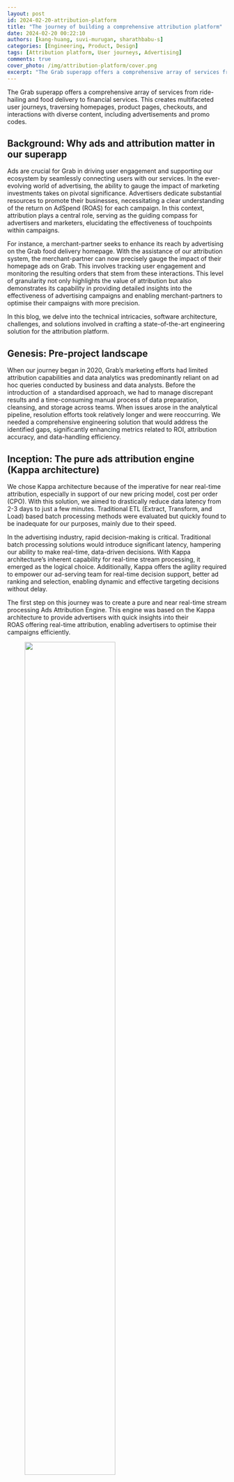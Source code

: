 ```yaml
---
layout: post
id: 2024-02-20-attribution-platform
title: "The journey of building a comprehensive attribution platform"
date: 2024-02-20 00:22:10
authors: [kang-huang, suvi-murugan, sharathbabu-s]
categories: [Engineering, Product, Design]
tags: [Attribution platform, User journeys, Advertising]
comments: true
cover_photo: /img/attribution-platform/cover.png
excerpt: "The Grab superapp offers a comprehensive array of services from ride-hailing and food delivery to financial services. This creates multifaceted user journeys, covering homepages, product pages, checkouts, and interactions with diverse content, including advertisements and promo codes. Read this to find out more."
---
```


The Grab superapp offers a comprehensive array of services from ride-hailing and food delivery to financial services. This creates multifaceted user journeys, traversing homepages, product pages, checkouts, and interactions with diverse content, including advertisements and promo codes.

## Background: Why ads and attribution matter in our superapp

Ads are crucial for Grab in driving user engagement and supporting our ecosystem by seamlessly connecting users with our services. In the ever-evolving world of advertising, the ability to gauge the impact of marketing investments takes on pivotal significance. Advertisers dedicate substantial resources to promote their businesses, necessitating a clear understanding of the return on AdSpend (ROAS) for each campaign. In this context, attribution plays a central role, serving as the guiding compass for advertisers and marketers, elucidating the effectiveness of touchpoints within campaigns.

For instance, a merchant-partner seeks to enhance its reach by advertising on the Grab food delivery homepage. With the assistance of our attribution system, the merchant-partner can now precisely gauge the impact of their homepage ads on Grab. This involves tracking user engagement and monitoring the resulting orders that stem from these interactions. This level of granularity not only highlights the value of attribution but also demonstrates its capability in providing detailed insights into the effectiveness of advertising campaigns and enabling merchant-partners to optimise their campaigns with more precision.

In this blog, we delve into the technical intricacies, software architecture, challenges, and solutions involved in crafting a state-of-the-art engineering solution for the attribution platform.

## Genesis: Pre-project landscape

When our journey began in 2020, Grab’s marketing efforts had limited attribution capabilities and data analytics was predominantly reliant on ad hoc queries conducted by business and data analysts. Before the introduction of  a standardised approach, we had to manage discrepant results and a time-consuming manual process of data preparation, cleansing, and storage across teams. When issues arose in the analytical pipeline, resolution efforts took relatively longer and were reoccurring. We needed a comprehensive engineering solution that would address the identified gaps, significantly enhancing metrics related to ROI, attribution accuracy, and data-handling efficiency.

## Inception: The pure ads attribution engine (Kappa architecture)

We chose Kappa architecture because of the imperative for near real-time attribution, especially in support of our new pricing model, cost per order (CPO). With this solution, we aimed to drastically reduce data latency from 2-3 days to just a few minutes. Traditional ETL (Extract, Transform, and Load) based batch processing methods were evaluated but quickly found to be inadequate for our purposes, mainly due to their speed.

In the advertising industry, rapid decision-making is critical. Traditional batch processing solutions would introduce significant latency, hampering our ability to make real-time, data-driven decisions. With Kappa architecture’s inherent capability for real-time stream processing, it emerged as the logical choice. Additionally, Kappa offers the agility required to empower our ad-serving team for real-time decision support, better ad ranking and selection, enabling dynamic and effective targeting decisions without delay.

The first step on this journey was to create a pure and near real-time stream processing Ads Attribution Engine. This engine was based on the Kappa architecture to provide advertisers with quick insights into their ROAS offering real-time attribution, enabling advertisers to optimise their campaigns efficiently.

<div class="post-image-section"><figure>
  <img src="/img/attribution-platform/image6.png" alt="" style="width:70%"><figcaption align="middle">High-level workflow of the Ads Attribution Engine</figcaption>
  </figure>
</div>

In this solution, we used the following tools in our tech stack:

*   Kafka for event streams
*   DDB for events storage
*   Amazon S3 as the data lake
*   An in-house stream processing framework similar to Keystone
*   Redis for caching events
*   ScyllaDB for storing ad metadata
*   Amazon relational database service (RDS) for analytics

<div class="post-image-section"><figure>
  <img src="/img/attribution-platform/image3.png" alt="" style="width:70%"><figcaption align="middle">Architecture of the near real-time stream processing Ads Attribution Engine</figcaption>
  </figure>
</div>

## Evolution: Merging marketing levers - Ads and promos

We began to envision a world where we could merge various marketing levers into a unified Attribution Engine, starting with ads and promos. This evolved vision also aimed to prevent order double counting (when a user interacts with both ads and promos in the same checkout), which would provide a more holistic attribution solution.

With the unified Attribution Engine, we would also enable more sophisticated personalisation through machine learning models and drive higher conversions.

<div class="post-image-section"><figure>
  <img src="/img/attribution-platform/image1.png" alt="" style="width:70%"><figcaption align="middle">The unified Attribution Engine workflow, which included Promo touch points</figcaption>
  </figure>
</div>

The unified attribution engine used mostly the same tech stack, except for analytics where Druid was used instead of RDS.

<div class="post-image-section"><figure>
  <img src="/img/attribution-platform/image5.png" alt="" style="width:70%"><figcaption align="middle">Architecture of the unified Attribution Engine</figcaption>
  </figure>
</div>

## Introspection: Identifying shortcomings and the path to improvement

While the unified attribution engine was a step in the right direction, it wasn't without its challenges. There were challenges related to real-time data processing costs, scalability for longer attribution windows, latency and lag issues, out-of-order events leading to misattribution, and the complexity of implementing multi-touch attribution models. To truly empower advertisers and enhance the attribution process, we knew we needed to evolve further.

## Rebirth: The birth of a full-fledged attribution platform ([Lambda architecture](https://www.databricks.com/glossary/lambda-architecture))

This journey eventually led us to build a full-fledged attribution platform using Lambda architecture, that blended both batch and real-time stream processing methods. With this change, our platform could rapidly and accurately process data and attribute the impact of ads and promos on user behaviour.

### Why Lambda architecture?

This choice was a strategic one – real-time processing is vital for tracking events as they occur, but it offers only a current snapshot of user behavior. This meant we would not be able to analyse historical data, which is a crucial aspect of accurate attribution and exploring multiple attribution models. Historical data allows us to identify trends, patterns, and correlations not evident in real-time data alone.

<div class="post-image-section"><figure>
  <img src="/img/attribution-platform/image2.png" alt="" style="width:60%"><figcaption align="middle">High level workflow for the full-fledged attribution platform with Lambda architecture</figcaption>
  </figure>
</div>

In this system’s tech stack, the key components are:

*   Coban, an in-house stream processing framework used for real-time data processing
*   Spark-based ETL jobs for batch processing
*   Amazon S3 as the data warehouse
*   An offline layer that is capable of providing historical context, handling large data volumes, performing complex analytics, and so on.

### Key benefits of the offline layer

*   Provides historical context: The offline layer enriches the attribution process by providing a historical perspective on user interactions, essential for precise attribution analysis spanning extended time periods.
*   Handling enormous data volumes: This layer efficiently manages and processes extensive data generated by advertising campaigns, ensuring that attribution seamlessly accommodates large-scale data sets.
*   Performs complex analytics: Enables more intricate computations and data analysis than real-time processing alone, the offline layer is instrumental in fine-tuning attribution models and enhancing their accuracy.
*   Ensures reliability in the face of challenges: By providing fault tolerance and resilience against system failures, the offline layer ensures the continuous and dependable operation of the attribution system, even during unexpected events.
*   Data storage and serving: Relying on Amazon S3, the storage layer for raw data optimises storage by building interactive reporting APIs.

<div class="post-image-section"><figure>
  <img src="/img/attribution-platform/image4.png" alt="" style="width:70%"><figcaption align="middle">Architecture of our comprehensive offline attribution platform</figcaption>
  </figure>
</div>

### Challenges with Lambda and mitigation

Lambda architecture allows us to have the accuracy and robustness of batch processing along with real-time stream processing. However, we noticed some drawbacks that may lead to complexity due to maintaining both batch and stream processing:

*   Operating two parallel systems for batch and stream processing can lead to increased complexity in production environments.
*   Lambda architecture requires two sets of business logic - one for the batch layer and another for the stream layer.
*   Synchronisation across both layers can make system alterations more challenging.
*   This dual implementation could also allude to inconsistencies and introduce potential bugs into the system.

To mitigate these complications, we’re establishing an optimisation strategy for our current system. By distinctly separating the responsibilities of our real-time pipelines from those of our offline jobs, we intend to harness the full potential of each approach, while simultaneously curbing the added complexity.

Hence, redefining the way we utilise Lambda architecture, striking an efficient balance between real-time responsiveness and sturdy accuracy with the below proposal.

## Vanguard: Enhancements in the future

In the coming months, we will be implementing the optimisation strategy and improving our attribution platform solution. This strategy can be broken down into the following sections.

**Real-time pipeline handling time-sensitive data**: Real-time pipelines can process and deliver time-sensitive metrics like CPO-related data in near real-time, allowing for budget capping and immediate adjustments to marketing spend. This can provide us with actionable insights that can help with areas like real-time bidding, real-time marketing, or dynamic pricing. By limiting the volume of data through the real-time path, we can ensure it's more manageable and focused on immediate actionable data.

**Batch jobs handling all other reporting data**: Batch processing is best suited for computations that are not time-bound and where completeness is more important. By dedicating more time to the processing phase, batch processing can handle larger volumes and more complex computations, providing more comprehensive and accurate reporting.

This approach will simplify our Lambda architecture, as the batch and real-time pipelines will have clear separation of duties. It may also reduce the chance of discrepancies between the real-time and batch-processing datasets and lower the operational load of our real-time system.

## Conclusion: A holistic attribution picture

Through our journey of building a comprehensive attribution platform, we can now deliver a holistic and dependable view of user behaviour and empower merchant-partners to use insights from advertisements and promotions. This journey has been a long one, but we were able to improve our attribution solution in several ways:

*   Attribution latency: Successfully reduced attribution latency from 2-3 days to just a few minutes, ensuring that advertisers can access real-time insights and feedback.
*   Data accuracy: Through improved data collection and processing, we achieved data discrepancies of less than 1%, enhancing the accuracy and reliability of attribution data.
*   Conversion rate: Advertisers witnessed a significant increase in conversion rates, a direct result of our real-time attribution capabilities.
*   Cost efficiency: Embracing the Lambda architecture led to a ~25% reduction in real-time data processing costs, allowing for more efficient campaign optimisations.
*   Operational resilience: Building an offline layer provided fault tolerance and resilience against system failures, ensuring that our attribution system continued to operate seamlessly, even during unexpected events.

# Join us

Grab is the leading superapp platform in Southeast Asia, providing everyday services that matter to consumers. More than just a ride-hailing and food delivery app, Grab offers a wide range of on-demand services in the region, including mobility, food, package and grocery delivery services, mobile payments, and financial services across 428 cities in eight countries.

Powered by technology and driven by heart, our mission is to drive Southeast Asia forward by creating economic empowerment for everyone. If this mission speaks to you, [join our team](https://grab.careers/) today!
